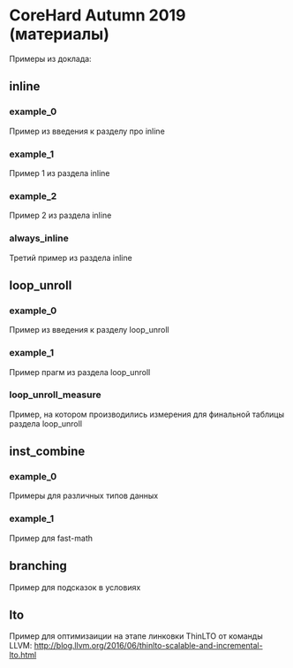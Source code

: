 # CoreHard Autumn 2019 (материалы)

Примеры из доклада:

## inline
### example_0
Пример из введения к разделу про inline

### example_1
Пример 1 из раздела inline

### example_2
Пример 2 из раздела inline

### always_inline
Третий пример из раздела inline

## loop_unroll
### example_0
Пример из введения к разделу loop_unroll

### example_1
Пример прагм из раздела loop_unroll

### loop_unroll_measure
Пример, на котором производились измерения для финальной таблицы раздела loop_unroll

## inst_combine
### example_0
Примеры для различных типов данных

### example_1
Пример для fast-math

## branching
Пример для подсказок в условиях

## lto
Пример для оптимизаиции на этапе линковки
ThinLTO от команды LLVM: http://blog.llvm.org/2016/06/thinlto-scalable-and-incremental-lto.html

